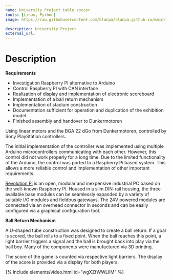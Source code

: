 ```yaml
---
name: University Project table soccer
tools: [Linux, Python]
image: https://raw.githubusercontent.com/blanpa/blanpa.github.io/main/_projects/media/(2)%20University%20Project%20table%20soccer/1.png

description: University Project
external_url: 
---
```


# Description

**Requirements**

- Investigation Raspberry PI alternative to Arduino
- Control Raspberry PI with CAN interface
- Realization of display and implementation of electronic scoreboard
- Implementation of a ball return mechanism
- Implementation of stadium construction
- Documentation sufficient for operation and duplication of the exhibition model
- Finished assembly and handover to Dunkermotoren

Using linear motors and the BGA 22 dGo from Dunkermotoren,  controlled by Sony PlayStation controllers.

The initial implementation of the controller was implemented using multiple Arduino microcontrollers communicating with each other. However, this control did not work properly for a long time. Due to the limited functionality of the Arduino, the control was ported to a Raspberry Pi based system. This allows a more reliable control and implementation of other important requirements.

[Revolution Pi](https://revolutionpi.com/) is an open, modular and inexpensive industrial PC based on the well-known Raspberry Pi. Housed in a slim DIN-rail housing, the three available base modules can be seamlessly expanded by a variety of suitable I/O modules and fieldbus gateways. The 24V powered modules are connected via an overhead connector in seconds and can be easily configured via a graphical configuration tool.

**Ball Return Mechanism**

A U-shaped tube construction was designed to create a ball return. If a goal is scored, the ball rolls to a fixed point. When the ball reaches this point, a light barrier triggers a signal and the ball is brought back into play via the ball boy. Many of the components were manufactured via 3D printing.

The score of the game is counted via respective light barriers. The display of the score is provided via a display for both players.


{% include elements/video.html id="wgXZfWWLlIM" %}
